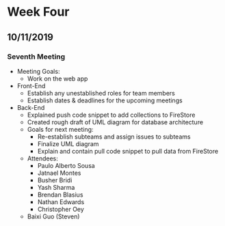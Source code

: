 # Week Four
## 10/11/2019
### Seventh Meeting
* Meeting Goals:
    * Work on the web app
* Front-End
    * Establish any unestablished roles for team members
    * Establish dates & deadlines for the upcoming meetings
* Back-End
	* Explained push code snippet to add collections to FireStore
	* Created rough draft of UML diagram for database architecture 
	* Goals for next meeting:
		* Re-establish subteams and assign issues to subteams
		* Finalize UML diagram
		* Explain and contain pull code snippet to pull data from FireStore 
    *  Attendees:
        * Paulo Alberto Sousa
        * Jatnael Montes
        * Busher Bridi
        * Yash Sharma
        * Brendan Blasius
		* Nathan Edwards
        * Christopher Oey
	* Baixi Guo (Steven)
